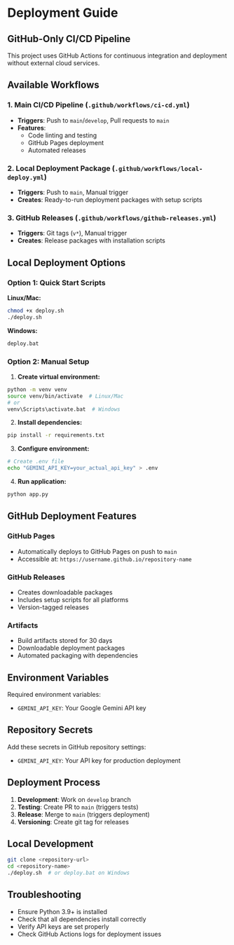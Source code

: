 # Deployment Guide

## GitHub-Only CI/CD Pipeline

This project uses GitHub Actions for continuous integration and deployment without external cloud services.

## Available Workflows

### 1. Main CI/CD Pipeline (`.github/workflows/ci-cd.yml`)
- **Triggers**: Push to `main`/`develop`, Pull requests to `main`
- **Features**:
  - Code linting and testing
  - GitHub Pages deployment
  - Automated releases

### 2. Local Deployment Package (`.github/workflows/local-deploy.yml`)
- **Triggers**: Push to `main`, Manual trigger
- **Creates**: Ready-to-run deployment packages with setup scripts

### 3. GitHub Releases (`.github/workflows/github-releases.yml`)
- **Triggers**: Git tags (`v*`), Manual trigger
- **Creates**: Release packages with installation scripts

## Local Deployment Options

### Option 1: Quick Start Scripts

**Linux/Mac:**
```bash
chmod +x deploy.sh
./deploy.sh
```

**Windows:**
```cmd
deploy.bat
```

### Option 2: Manual Setup

1. **Create virtual environment:**
```bash
python -m venv venv
source venv/bin/activate  # Linux/Mac
# or
venv\Scripts\activate.bat  # Windows
```

2. **Install dependencies:**
```bash
pip install -r requirements.txt
```

3. **Configure environment:**
```bash
# Create .env file
echo "GEMINI_API_KEY=your_actual_api_key" > .env
```

4. **Run application:**
```bash
python app.py
```

## GitHub Deployment Features

### GitHub Pages
- Automatically deploys to GitHub Pages on push to `main`
- Accessible at: `https://username.github.io/repository-name`

### GitHub Releases
- Creates downloadable packages
- Includes setup scripts for all platforms
- Version-tagged releases

### Artifacts
- Build artifacts stored for 30 days
- Downloadable deployment packages
- Automated packaging with dependencies

## Environment Variables

Required environment variables:
- `GEMINI_API_KEY`: Your Google Gemini API key

## Repository Secrets

Add these secrets in GitHub repository settings:
- `GEMINI_API_KEY`: Your API key for production deployment

## Deployment Process

1. **Development**: Work on `develop` branch
2. **Testing**: Create PR to `main` (triggers tests)
3. **Release**: Merge to `main` (triggers deployment)
4. **Versioning**: Create git tag for releases

## Local Development

```bash
git clone <repository-url>
cd <repository-name>
./deploy.sh  # or deploy.bat on Windows
```

## Troubleshooting

- Ensure Python 3.9+ is installed
- Check that all dependencies install correctly
- Verify API keys are set properly
- Check GitHub Actions logs for deployment issues